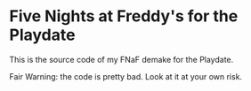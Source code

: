 # Five Nights at Freddy's for the Playdate
This is the source code of my FNaF demake for the Playdate.

Fair Warning: the code is pretty bad. Look at it at your own risk.
